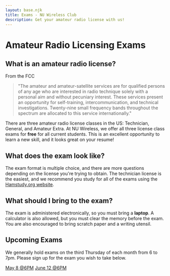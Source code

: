 ```yaml
---
layout: base.njk
title: Exams - NU Wireless Club
description: Get your amateur radio license with us!
---
```

# Amateur Radio Licensing Exams

## What is an amateur radio license?

From the FCC
> "The amateur and amateur-satellite services are for qualified persons of any age who are interested in radio technique solely with a personal aim and without pecuniary interest. These services present an opportunity for self-training, intercommunication, and technical investigations. Twenty-nine small frequency bands throughout the spectrum are allocated to this service internationally."

There are three amateur radio license classes in the US: Technician, General, and Amateur Extra. At NU Wireless, we offer all three license class exams for **free** for all current students. This is an excellent opportunity to learn a new skill, and it looks great on your resume!

## What does the exam look like?

The exam format is multiple choice, and there are more questions depending on the license you're trying to obtain. The technician license is the easiest, and we recommend you study for all of the exams using the [Hamstudy.org website](https://ham.study).

## What should I bring to the exam?

The exam is administered electronically, so you must bring a **laptop**. A calculator is also allowed, but you must clear the memory before the exam. You are also encouraged to bring scratch paper and a writing utensil.

## Upcoming Exams

We generally hold exams on the third Thursday of each month from 6 to 7pm. Please sign up for the exam you wish to take below.

<a href="https://ham.study/sessions/680febe1c96ea4ceeee5ac32/1" class="retro-button">May 8 @6PM</a>
<a href="https://ham.study/sessions/680fee90c96ea4dd2ae5b9a8/1" class="retro-button">June 12 @6PM</a>
